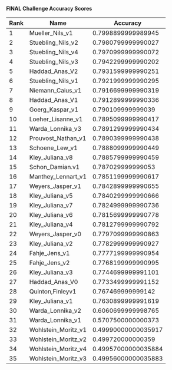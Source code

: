 **FINAL Challenge Accuracy Scores**



|Rank|Name|Accuracy|
|----|-----|---|
|1|Mueller_Nils_v1|0.7998899999989945|
|2|Stuebling_Nils_v2|0.7980799999990027|
|3|Stuebling_Nils_v4|0.7970999999990072|
|4|Stuebling_Nils_v3|0.7942299999990202|
|5|Haddad_Anas_V2|0.7931599999990251|
|6|Stuebling_Nils_v1|0.7921999999990295|
|7|Niemann_Caius_v1|0.7916699999990319|
|8|Haddad_Anas_V1|0.7912899999990336|
|9|Goerg_Kaspar_v1|0.790109999999039|
|10|Loeher_Lisanne_v1|0.7895099999990417|
|11|Warda_Lonnika_v3|0.7891299999990434|
|12|Prouvost_Nathan_v1|0.7890399999990438|
|13|Schoene_Lew_v1|0.7888099999990449|
|14|Kley_Juliana_v8|0.7885799999990459|
|15|Schon_Damian.v1|0.787029999999053|
|16|Manthey_Lennart_v1|0.7851199999990617|
|17|Weyers_Jasper_v1|0.7842899999990655|
|18|Kley_Juliana_v5|0.7840299999990666|
|19|Kley_Juliana_v7|0.7824999999990736|
|20|Kley_Juliana_v6|0.7815699999990778|
|21|Kley_Juliana_v4|0.7812799999990792|
|22|Weyers_Jasper_v0|0.7797099999990863|
|23|Kley_Juliana_v2|0.7782999999990927|
|24|Fahje_Jens_v1|0.7777199999990954|
|25|Fahje_Jens_v2|0.7768199999990995|
|26|Kley_Juliana_v3|0.7744699999991101|
|27|Haddad_Anas_V0|0.7733499999991152|
|28|Quinton,Finleyv1|0.767469999999142|
|29|Kley_Juliana_v1|0.7630899999991619|
|30|Warda_Lonnika_v2|0.6060699999998765|
|31|Warda_Lonnika_v1|0.5707500000000373|
|32|Wohlstein_Moritz_v1|0.49990000000035917|
|33|Wohlstein_Moritz_v2|0.499720000000359|
|34|Wohlstein_Moritz_v4|0.49957000000035884|
|35|Wohlstein_Moritz_v3|0.49956000000035883|
